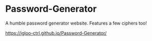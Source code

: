 # Password-Generator
A humble password generator website. Features a few ciphers too!

https://igloo-ctrl.github.io/Password-Generator/
